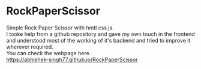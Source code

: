 # RockPaperScissor
Simple Rock Paper Scissor with hmtl css js.<br>
I tooke help from a github repository and gave my own touch in the frontend and understood most of the working of it's backend and tried to improve it wherever required.<br>
You can check the webpage here.<br>
https://abhishek-singh77.github.io/RockPaperScissor
